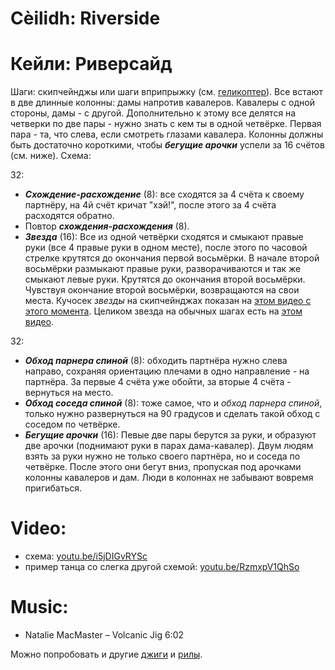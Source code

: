 Cèilidh: Riverside
==================
# Кейли: Риверсайд
Шаги: скипчейнджы или шаги вприпрыжку (см. [геликоптер](ceilidh-cumberland-square-eight.md)). Все встают в две длинные колонны: дамы напротив кавалеров. Кавалеры с одной стороны, дамы - с другой. Дополнительно к этому все делятся на четверки по две пары - нужно знать с кем ты в одной четвёрке. Первая пара - та, что слева, если смотреть глазами кавалера. Колонны должны быть достаточно короткими, чтобы ___бегущие арочки___ успели за 16 счётов (см. ниже). Схема:

32:

- ___Схождение-расхождение___ (8): все сходятся за 4 счёта к своему партнёру, на 4й счёт кричат "хэй!", после этого за 4 счёта расходятся обратно.
- Повтор ___схождения-расхождения___ (8).
- ___Звезда___ (16): Все из одной четвёрки сходятся и смыкают правые руки (все 4 правые руки в одном месте), после этого по часовой стрелке крутятся до окончания первой восьмёрки. В начале второй восьмёрки размыкают правые руки, разворачиваются и так же смыкают левые руки. Крутятся до окончания второй восьмёрки. Чувствуя окончание второй восьмёрки, возвращаются на свои места. Кучосек _звезды_ на скипчейнджах показан на [этом видео с этого момента](https://youtu.be/5LbPSutwJqo?t=57). Целиком звезда на обычных шагах есть на [этом видео](https://youtu.be/_Qvg1GwwcyA?t=43).

32:

- ___Обход парнера спиной___ (8): обходить партнёра нужно слева направо, сохраняя ориентацию плечами в одно направление - на партнёра. За первые 4 счёта уже обойти, за вторые 4 счёта - вернуться на место.
- ___Обход соседа спиной___ (8): тоже самое, что и _обход парнера спиной_, только нужно развернуться на 90 градусов и сделать такой обход с соседом по четвёрке.
- ___Бегущие арочки___ (16): Певые две пары берутся за руки, и образуют две арочки (поднимают руки в парах дама-кавалер). Двум людям взять за руки нужно не только своего партнёра, но и соседа по четвёрке. После этого они бегут вниз, пропуская под арочками колонны кавалеров и дам. Люди в колоннах не забывают вовремя пригибаться.

Video:
======
- схема: [youtu.be/i5jDIGvRYSc](https://www.youtube.com/watch?v=i5jDIGvRYSc)
- пример танца со слегка другой схемой: [youtu.be/RzmxpV1QhSo](https://www.youtube.com/watch?v=RzmxpV1QhSo)

Music:
======
- Natalie MacMaster – Volcanic Jig 6:02

Можно попробовать и другие [джиги](music.md#jigs) и [рилы](music.md#reels).

